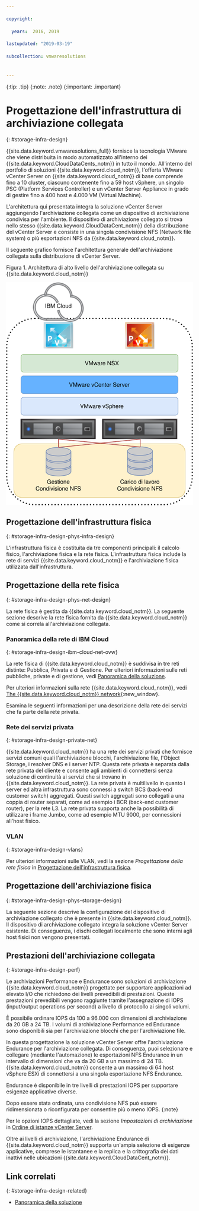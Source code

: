 ```yaml
---

copyright:

  years:  2016, 2019

lastupdated: "2019-03-19"

subcollection: vmwaresolutions


---
```


{:tip: .tip}
{:note: .note}
{:important: .important}

# Progettazione dell'infrastruttura di archiviazione collegata
{: #storage-infra-design}

{{site.data.keyword.vmwaresolutions_full}} fornisce la tecnologia VMware che viene distribuita in modo automatizzato all'interno dei {{site.data.keyword.CloudDataCents_notm}} in tutto il mondo. All'interno del portfolio di soluzioni {{site.data.keyword.cloud_notm}}, l'offerta VMware vCenter Server on {{site.data.keyword.cloud_notm}} di base comprende fino a 10 cluster, ciascuno contenente fino a 59 host vSphere, un singolo PSC (Platform Services Controller) e un vCenter Server Appliance in grado di gestire fino a 400 host e 4.000 VM (Virtual Machine).

L'architettura qui presentata integra la soluzione vCenter Server aggiungendo l'archiviazione collegata come un dispositivo di archiviazione condivisa per l'ambiente. Il dispositivo di archiviazione collegato si trova nello stesso {{site.data.keyword.CloudDataCent_notm}} della distribuzione del vCenter Server e consiste in una singola condivisione NFS (Network file system) o più esportazioni NFS da {{site.data.keyword.cloud_notm}}.

Il seguente grafico fornisce l'architettura generale dell'archiviazione collegata sulla distribuzione di vCenter Server.

Figura 1. Architettura di alto livello dell'archiviazione collegata su {{site.data.keyword.cloud_notm}}

![Architettura dell'archiviazione collegata](../solution/vcsv4radiagrams-ra-nfs-shares.svg "Architettura di alto livello dell'archiviazione collegata su IBM Cloud")

## Progettazione dell'infrastruttura fisica
{: #storage-infra-design-phys-infra-design}

L'infrastruttura fisica è costituita da tre componenti principali: il calcolo fisico, l'archiviazione fisica e la rete fisica. L'infrastruttura fisica include la rete di servizi {{site.data.keyword.cloud_notm}} e l'archiviazione fisica utilizzata dall'infrastruttura.

## Progettazione della rete fisica
{: #storage-infra-design-phys-net-design}

La rete fisica è gestita da {{site.data.keyword.cloud_notm}}. La seguente sezione descrive la rete fisica fornita da {{site.data.keyword.cloud_notm}} come si correla all'archiviazione collegata.

### Panoramica della rete di IBM Cloud
{: #storage-infra-design-ibm-cloud-net-ovw}

La rete fisica di {{site.data.keyword.cloud_notm}} è suddivisa in tre reti distinte: Pubblica, Privata e di Gestione. Per ulteriori informazioni sulle reti pubbliche, private e di gestione, vedi [Panoramica della soluzione](/docs/services/vmwaresolutions/archiref/solution?topic=vmware-solutions-solution_overview).

Per ulteriori informazioni sulla rete {{site.data.keyword.cloud_notm}}, vedi [The {{site.data.keyword.cloud_notm}} network](https://www.ibm.com/cloud-computing/bluemix/our-network){:new_window}.

Esamina le seguenti informazioni per una descrizione della rete dei servizi che fa parte della rete privata.

### Rete dei servizi privata
{: #storage-infra-design-private-net}

{{site.data.keyword.cloud_notm}} ha una rete dei servizi privati che fornisce servizi comuni quali l'archiviazione blocchi, l'archiviazione file, l'Object Storage, i resolver DNS e i server NTP. Questa rete privata è separata dalla rete privata del cliente e consente agli ambienti di connettersi senza soluzione di continuità ai servizi che si trovano in {{site.data.keyword.cloud_notm}}. La rete privata è multilivello in quanto i server ed altra infrastruttura sono connessi a switch BCS (back-end customer switch) aggregati. Questi switch aggregati sono collegati a una coppia di router separati, come ad esempio i BCR (back-end customer router), per la rete L3. La rete privata supporta anche la possibilità di utilizzare i frame Jumbo, come ad esempio MTU 9000, per connessioni all'host fisico.

### VLAN
{: #storage-infra-design-vlans}

Per ulteriori informazioni sulle VLAN, vedi la sezione _Progettazione della rete fisica_ in [Progettazione dell'infrastruttura fisica](/docs/services/vmwaresolutions/archiref/solution?topic=vmware-solutions-design_physicalinfrastructure).

## Progettazione dell'archiviazione fisica
{: #storage-infra-design-phys-storage-design}

La seguente sezione descrive la configurazione del dispositivo di archiviazione collegato che è presente in {{site.data.keyword.cloud_notm}}. Il dispositivo di archiviazione collegato integra la soluzione vCenter Server esistente. Di conseguenza, i dischi collegati localmente che sono interni agli host fisici non vengono presentati.

## Prestazioni dell'archiviazione collegata
{: #storage-infra-design-perf}

Le archiviazioni Performance e Endurance sono soluzioni di archiviazione {{site.data.keyword.cloud_notm}} progettate per supportare applicazioni ad elevato I/O che richiedono dei livelli prevedibili di prestazioni. Queste prestazioni prevedibili vengono raggiunte tramite l'assegnazione di IOPS (input/output operations per second) a livello di protocollo ai singoli volumi.

È possibile ordinare IOPS da 100 a 96.000 con dimensioni di archiviazione da 20 GB a 24 TB. I volumi di archiviazione Performance ed Endurance sono disponibili sia per l'archiviazione blocchi che per l'archiviazione file.

In questa progettazione la soluzione vCenter Server offre l'archiviazione Endurance per l'archiviazione collegata. Di conseguenza, puoi selezionare e collegare (mediante l'automazione) le esportazioni NFS Endurance in un intervallo di dimensioni che va da 20 GB a un massimo di 24 TB. {{site.data.keyword.cloud_notm}} consente a un massimo di 64 host vSphere ESXi di connettersi a una singola esportazione NFS Endurance.

Endurance è disponibile in tre livelli di prestazioni IOPS per supportare esigenze applicative diverse.

Dopo essere stata ordinata, una condivisione NFS può essere ridimensionata o riconfigurata per consentire più o meno IOPS.
{:note}

Per le opzioni IOPS dettagliate, vedi la sezione _Impostazioni di archiviazione_ in [Ordine di istanze vCenter Server](/docs/services/vmwaresolutions/vcenter?topic=vmware-solutions-vc_orderinginstance).

Oltre ai livelli di archiviazione, l'archiviazione Endurance di {{site.data.keyword.cloud_notm}} supporta un'ampia selezione di esigenze applicative, comprese le istantanee e la replica e la crittografia dei dati inattivi nelle ubicazioni {{site.data.keyword.CloudDataCent_notm}}.

## Link correlati
{: #storage-infra-design-related}

* [Panoramica della soluzione](/docs/services/vmwaresolutions/archiref/solution?topic=vmware-solutions-solution_overview)
